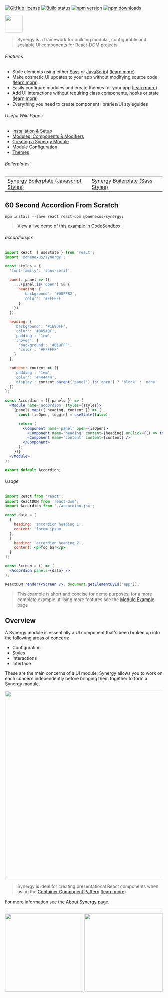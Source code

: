 [![GitHub license](https://img.shields.io/badge/license-MIT-blue.svg)](https://github.com/One-Nexus/Synergy/blob/master/LICENSE)
[![Build status](https://api.travis-ci.com/One-Nexus/Synergy.svg)](https://travis-ci.com/One-Nexus/Synergy)
[![npm version](https://badge.fury.io/js/%40onenexus%2Fsynergy.svg)](https://www.npmjs.com/package/@onenexus/synergy)
[![npm downloads](https://img.shields.io/npm/dm/@onenexus/synergy.svg)](https://www.npmjs.com/package/@onenexus/synergy)

<img height="56px" src="http://www.onenexus.io/synergy/github-logo.png" />

> Synergy is a framework for building modular, configurable and scalable UI components for React-DOM projects

###### Features

* Style elements using either [Sass](https://github.com/One-Nexus/Synergy/wiki/Using-Sass-With-Synergy) or [JavaScript](https://github.com/One-Nexus/Synergy/wiki/Styling-Modules#styling-a-module-with-javascript) ([learn more](https://github.com/One-Nexus/Synergy/wiki/Styling-Modules))
* Make cosmetic UI updates to your app without modifying source code ([learn more](https://github.com/One-Nexus/Synergy/wiki/Module-Configuration#apply-cosmetic-css-via-configuration))
* Easily configure modules and create themes for your app ([learn more](https://github.com/One-Nexus/Synergy/wiki/Themes))
* Add UI interactions without requiring class components, hooks or state ([learn more](https://github.com/One-Nexus/Synergy/wiki/Interactions))
* Everything you need to create component libraries/UI styleguides

###### Useful Wiki Pages

* [Installation & Setup](https://github.com/One-Nexus/Synergy/wiki/Installation)
* [Modules, Components & Modifiers](https://github.com/One-Nexus/Synergy/wiki/Modules,-Components-and-Modifiers)
* [Creating a Synergy Module](https://github.com/One-Nexus/Synergy/wiki/Creating-a-Module)
* [Module Configuration](https://github.com/One-Nexus/Synergy/wiki/Module-Configuration)
* [Themes](https://github.com/One-Nexus/Synergy/wiki/Themes)

###### Boilerplates

<table width="100%">
  <tr>
    <td>
      <a href="https://github.com/One-Nexus/Synergy-Boilerplate">
        Synergy Boilerplate (Javascript Styles)
      </a>
    </td>
    <td>
      <a href="https://github.com/One-Nexus/Synergy-Boilerplate-Sass">
        Synergy Boilerplate (Sass Styles)
      </a>
    </td>
  </tr>
</table>

## 60 Second Accordion From Scratch

```
npm install --save react react-dom @onenexus/synergy;
```

> [View a live demo of this example in CodeSandbox](https://codesandbox.io/s/95k4y)

###### accordion.jsx

```jsx
import React, { useState } from 'react';
import '@onenexus/synergy';

const styles = {
  'font-family': 'sans-serif',

  panel: panel => ({
    ...(panel.is('open') && {
      heading: {
        'background': '#00FFB2',
        'color': '#FFFFFF'
      }
    })
  }),

  heading: {
    'background': '#1E90FF',
    'color': '#005A9C',
    'padding': '1em',
    ':hover': {
      'background': '#01BFFF',
      'color': '#FFFFFF'
    }
  },

  content: content => ({
    'padding': '1em',
    'color': '#444444',
    'display': content.parent('panel').is('open') ? 'block' : 'none'
  })
};

const Accordion = ({ panels }) => (
  <Module name='accordion' styles={styles}>
    {panels.map(({ heading, content }) => {
      const [isOpen, toggle] = useState(false);

      return (
        <Component name='panel' open={isOpen}>
          <Component name='heading' content={heading} onClick={() => toggle(!isOpen)} />
          <Component name='content' content={content} />
        </Component>
      );
    })}
  </Module>
);

export default Accordion;
```

###### Usage

```jsx
import React from 'react';
import ReactDOM from 'react-dom';
import Accordion from './accordion.jsx';

const data = [
  {
    heading: 'accordion heading 1',
    content: 'lorem ipsum'
  },
  {
    heading: 'accordion heading 2',
    content: <p>foo bar</p>
  }
];

const Screen = () => (
  <Accordion panels={data} />
);

ReactDOM.render(<Screen />, document.getElementById('app'));
```

> This example is short and concise for demo purposes; for a more complete example utilising more features see the [Module Example](https://github.com/One-Nexus/Synergy/wiki/Creating-a-Module) page

## Overview

A Synergy module is essentially a UI component that's been broken up into the following areas of concern:

* Configuration
* Styles
* Interactions
* Interface

These are the main concerns of a UI module; Synergy allows you to work on each concern independently before bringing them together to form a Synergy module.

<p align="center"><img src="http://www.onenexus.io/synergy/module-illustration.png?v=1" width="600px" /></p>

> Synergy is ideal for creating presentational React components when using the [Container Component Pattern](https://reactpatterns.com/#container-component) ([learn more](https://medium.com/@dan_abramov/smart-and-dumb-components-7ca2f9a7c7d0))

For more information see the [About Synergy](https://github.com/One-Nexus/Synergy/wiki/About-Synergy) page.

---

<a href="https://twitter.com/ESR360">
  <img src="http://edmundreed.com/assets/images/twitter.gif?v=1" width="250px" />
</a>
<a href="https://github.com/ESR360">
  <img src="http://edmundreed.com/assets/images/github.gif?v=1" width="250px" />
</a>